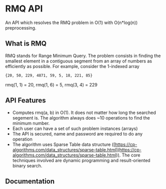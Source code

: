 

# RMQ API
An API which resolves the RMQ problem in O(1) with O(n*log(n)) preprocessing.
## What is RMQ
RMQ stands for Range Minimum Query. The problem consists in finding the smallest element in a contiguous segment from an array of numbers as efficiently as possible.
For example, consider the 1-indexed array
```
{20, 50, 229, 4871, 59, 5, 18, 221, 85}
```
rmq(1, 1) = 20,  rmq(1, 6) = 5, rmq(3, 4) = 229

## API Features
- Computes rmq(a, b) in O(1). It does not matter how long the searched segement is. The algorithm always does ~10 operations to find the minimum number.
- Each user can have a set of such problem instances (arrays)
- The API is secured, name and password are required to do any operation
- The algorithm uses Sparse Table data structure ([https://cp-algorithms.com/data_structures/sparse-table.html](https://cp-algorithms.com/data_structures/sparse-table.html)). The core techniques involved are dynamic programming and result-oriented binary search.

## Documentation